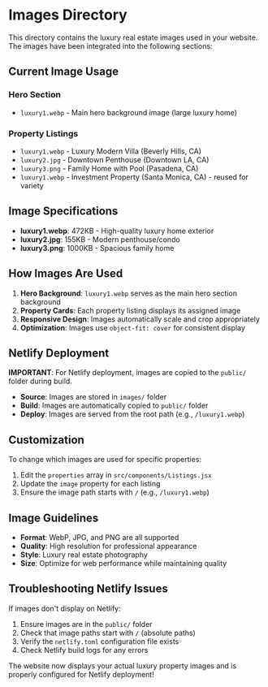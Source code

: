 # Images Directory

This directory contains the luxury real estate images used in your website. The images have been integrated into the following sections:

## Current Image Usage

### Hero Section
- `luxury1.webp` - Main hero background image (large luxury home)

### Property Listings
- `luxury1.webp` - Luxury Modern Villa (Beverly Hills, CA)
- `luxury2.jpg` - Downtown Penthouse (Downtown LA, CA)  
- `luxury3.png` - Family Home with Pool (Pasadena, CA)
- `luxury1.webp` - Investment Property (Santa Monica, CA) - reused for variety

## Image Specifications

- **luxury1.webp**: 472KB - High-quality luxury home exterior
- **luxury2.jpg**: 155KB - Modern penthouse/condo
- **luxury3.png**: 1000KB - Spacious family home

## How Images Are Used

1. **Hero Background**: `luxury1.webp` serves as the main hero section background
2. **Property Cards**: Each property listing displays its assigned image
3. **Responsive Design**: Images automatically scale and crop appropriately
4. **Optimization**: Images use `object-fit: cover` for consistent display

## Netlify Deployment

**IMPORTANT**: For Netlify deployment, images are copied to the `public/` folder during build.

- **Source**: Images are stored in `images/` folder
- **Build**: Images are automatically copied to `public/` folder
- **Deploy**: Images are served from the root path (e.g., `/luxury1.webp`)

## Customization

To change which images are used for specific properties:
1. Edit the `properties` array in `src/components/Listings.jsx`
2. Update the `image` property for each listing
3. Ensure the image path starts with `/` (e.g., `/luxury1.webp`)

## Image Guidelines

- **Format**: WebP, JPG, and PNG are all supported
- **Quality**: High resolution for professional appearance
- **Style**: Luxury real estate photography
- **Size**: Optimize for web performance while maintaining quality

## Troubleshooting Netlify Issues

If images don't display on Netlify:
1. Ensure images are in the `public/` folder
2. Check that image paths start with `/` (absolute paths)
3. Verify the `netlify.toml` configuration file exists
4. Check Netlify build logs for any errors

The website now displays your actual luxury property images and is properly configured for Netlify deployment!
